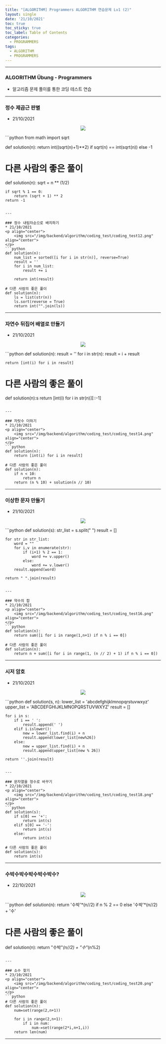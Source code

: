 ```yaml
---
title: "[ALGORITHM] Programmers ALGORITHM 연습문제 Lv1 (2)"
layout: single
date: '21/10/2021'
toc: true
toc_sticky: true
toc_label: Table of Contents
categories:
  - PROGRAMMERS
tags:
  - ALGORITHM
  - PROGRAMMERS
---
```


---
### ALGORITHM Übung - Programmers
* 알고리즘 문제 풀이를 통한 코딩 테스트 연습

---

### 정수 제곱근 판별
* 21/10/2021
<p align="center">
    <img src="/img/backend/algorithm/coding_test/coding_test11.png" align="center">
</p>
```python
from math import sqrt

def solution(n):
    return int((sqrt(n)+1)**2) if sqrt(n) == int(sqrt(n)) else -1

# 다른 사람의 좋은 풀이
def solution(n):
    sqrt = n ** (1/2)

    if sqrt % 1 == 0:
        return (sqrt + 1) ** 2
    return -1
```

---

### 정수 내림차순으로 배치하기
* 21/10/2021
<p align="center">
    <img src="/img/backend/algorithm/coding_test/coding_test12.png" align="center">
</p>
```python
def solution(n):
    num_list = sorted([i for i in str(n)], reverse=True)
    result = ''
    for i in num_list:
        result += i

    return int(result)

# 다른 사람의 좋은 풀이
def solution(n):
    ls = list(str(n))
    ls.sort(reverse = True)
    return int("".join(ls))
```

---

### 자연수 뒤집어 배열로 만들기
* 21/10/2021
<p align="center">
    <img src="/img/backend/algorithm/coding_test/coding_test13.png" align="center">
</p>
```python
def solution(n):
    result = ''
    for i in str(n):
        result = i + result

    return [int(i) for i in result]

# 다른 사람의 좋은 풀이
def solution(n):s
    return [int(i) for i in str(n)][::-1]
```

---

### 자릿수 더하기
* 21/10/2021
<p align="center">
    <img src="/img/backend/algorithm/coding_test/coding_test14.png" align="center">
</p>
```python
def solution(n):
    return [int(i) for i in result]

# 다른 사람의 좋은 풀이
def solution(n):
    if n < 10:
        return n
    return (n % 10) + solution(n // 10)
```

---

### 이상한 문자 만들기
* 21/10/2021
<p align="center">
    <img src="/img/backend/algorithm/coding_test/coding_test15.png" align="center">
</p>
```python
def solution(s):
    str_list = s.split(" ")
    result = []

    for str in str_list:
        word = ""
        for i,v in enumerate(str):
            if (i+1) % 2 == 1:
                word += v.upper()
            else:
                word += v.lower()
        result.append(word)

    return " ".join(result)
```

---

### 약수의 합
* 21/10/2021
<p align="center">
    <img src="/img/backend/algorithm/coding_test/coding_test16.png" align="center">
</p>
```python
def solution(n):
    return sum([i for i in range(1,n+1) if n % i == 0])

# 다른 사람의 좋은 풀이
def solution(n):
    return n + sum([i for i in range(1, (n // 2) + 1) if n % i == 0])
```

---

### 시저 암호
* 21/10/2021
<p align="center">
    <img src="/img/backend/algorithm/coding_test/coding_test17.png" align="center">
</p>
```python
def solution(s, n):
    lower_list = 'abcdefghijklmnopqrstuvwxyz'
    upper_list = 'ABCDEFGHIJKLMNOPQRSTUVWXYZ'
    result = []

    for i in s:
        if i == ' ':
            result.append(' ')
        elif i.islower():
            new = lower_list.find(i) + n
            result.append(lower_list[new%26])
        else:
            new = upper_list.find(i) + n
            result.append(upper_list[new % 26])

    return ''.join(result)
```

---

### 문자열을 정수로 바꾸기
* 22/10/2021
<p align="center">
    <img src="/img/backend/algorithm/coding_test/coding_test18.png" align="center">
</p>
```python
def solution(s):
    if s[0] == '+':
        return int(s)
    elif s[0] == '-':
        return int(s)
    else:
        return int(s)

# 다른 사람의 좋은 풀이
def solution(s):
    return int(s)
```

---

### 수박수박수박수박수박수?
* 22/10/2021
<p align="center">
    <img src="/img/backend/algorithm/coding_test/coding_test19.png" align="center">
</p>
```python
def solution(n):
    return '수박'*(n//2) if n % 2 == 0 else '수박'*(n//2) + '수'

# 다른 사람의 좋은 풀이
def solution(n):
    return "수박"*(n//2) + "수"*(n%2)
```

---

### 소수 찾기
* 23/10/2021
<p align="center">
    <img src="/img/backend/algorithm/coding_test/coding_test20.png" align="center">
</p>
```python
# 다른 사람의 좋은 풀이
def solution(n):
    num=set(range(2,n+1))

    for i in range(2,n+1):
        if i in num:
            num-=set(range(2*i,n+1,i))
    return len(num)
```

---
